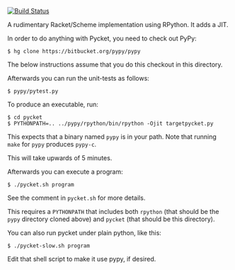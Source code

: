 [![Build Status](https://travis-ci.org/samth/pycket.png?branch=master)](https://travis-ci.org/samth/pycket)

A rudimentary Racket/Scheme implementation using RPython. It adds a JIT.

In order to do anything with Pycket, you need to check out PyPy:

    $ hg clone https://bitbucket.org/pypy/pypy

The below instructions assume that you do this checkout in this directory.

Afterwards you can run the unit-tests as follows:

    $ pypy/pytest.py

To produce an executable, run:

    $ cd pycket
    $ PYTHONPATH=.. ../pypy/rpython/bin/rpython -Ojit targetpycket.py

This expects that a binary named `pypy` is in your path. Note that
running `make` for `pypy` produces `pypy-c`.

This will take upwards of 5 minutes.

Afterwards you can execute a program:

    $ ./pycket.sh program

See the comment in `pycket.sh` for more details.

This requires a `PYTHONPATH` that includes both `rpython` (that should
be the `pypy` directory cloned above) and `pycket` (that should be
this directory).

You can also run pycket under plain python, like this:

    $ ./pycket-slow.sh program

Edit that shell script to make it use pypy, if desired.
